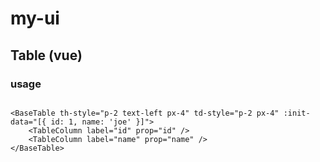 # my-ui


## Table (vue)
### usage
```vue

<BaseTable th-style="p-2 text-left px-4" td-style="p-2 px-4" :init-data="[{ id: 1, name: 'joe' }]">
    <TableColumn label="id" prop="id" />
    <TableColumn label="name" prop="name" />
</BaseTable>


```


